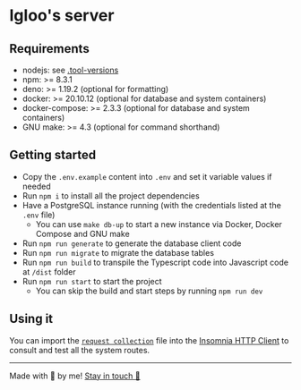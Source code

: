 # Igloo's server

## Requirements

- nodejs: see [.tool-versions](./.tool-versions)
- npm: >= 8.3.1
- deno: >= 1.19.2 (optional for formatting)
- docker: >= 20.10.12 (optional for database and system containers)
- docker-compose: >= 2.3.3 (optional for database and system containers)
- GNU make: >= 4.3 (optional for command shorthand)

## Getting started

- Copy the `.env.example` content into `.env` and set it variable values if
  needed
- Run `npm i` to install all the project dependencies
- Have a PostgreSQL instance running (with the credentials listed at the `.env`
  file)
  - You can use `make db-up` to start a new instance via Docker, Docker Compose
    and GNU make
- Run `npm run generate` to generate the database client code
- Run `npm run migrate` to migrate the database tables
- Run `npm run build` to transpile the Typescript code into Javascript code at
  `/dist` folder
- Run `npm run start` to start the project
  - You can skip the build and start steps by running `npm run dev`

## Using it

You can import the [`request collection`](.github/docs/request_collection.json)
file into the [Insomnia HTTP Client](https://insomnia.rest) to consult and test
all the system routes.

---

Made with 💜 by me! [Stay in touch 👋](https://www.linkedin.com/in/gbartoczevicz)
